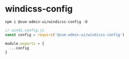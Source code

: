 # windicss-config

```
npm i @vue-admin-ui/windicss-config -D
```

```js
// windi.config.js
const config = require('@vue-admin-ui/windicss-config')

module.exports = {
  ...config
}
```
